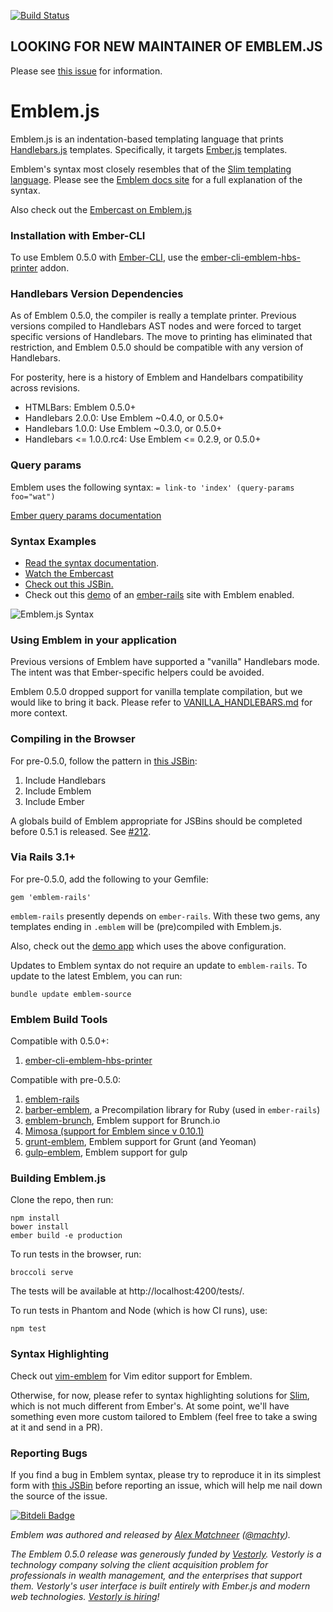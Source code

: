 [![Build Status](https://travis-ci.org/machty/emblem.js.svg?branch=master)](https://travis-ci.org/machty/emblem.js)

## LOOKING FOR NEW MAINTAINER OF EMBLEM.JS

Please see [this issue](https://github.com/machty/emblem.js/issues/189)
for information.

# Emblem.js

Emblem.js is an indentation-based templating language that prints
[Handlebars.js](http://handlebarsjs.com/)
templates. Specifically, it targets [Ember.js](http://emberjs.com/)
templates.

Emblem's syntax most closely resembles that of the
[Slim templating language](http://slim-lang.com/). Please see the
[Emblem docs site](http://www.emblemjs.com) for a full explanation
of the syntax.

Also check out the
[Embercast on Emblem.js](http://www.embercasts.com/episodes/2)

### Installation with Ember-CLI

To use Emblem 0.5.0 with [Ember-CLI](http://ember-cli.com/), use the [ember-cli-emblem-hbs-printer](https://github.com/201-created/ember-cli-emblem-hbs-printer)
addon.

### Handlebars Version Dependencies

As of Emblem 0.5.0, the compiler is really a template printer. Previous
versions compiled to Handlebars AST nodes and were forced to target
specific versions of Handlebars. The move to printing has eliminated that
restriction, and Emblem 0.5.0 should be compatible with any version
of Handlebars.

For posterity, here is a history of Emblem and Handelbars compatibility
across revisions.

- HTMLBars: Emblem 0.5.0+
- Handlebars 2.0.0: Use Emblem ~0.4.0, or 0.5.0+
- Handlebars 1.0.0: Use Emblem ~0.3.0, or 0.5.0+
- Handlebars <= 1.0.0.rc4: Use Emblem <= 0.2.9, or 0.5.0+

### Query params

Emblem uses the following syntax:
`= link-to 'index' (query-params foo="wat")`

[Ember query params documentation](http://emberjs.com/guides/routing/query-params/)

### Syntax Examples

- [Read the syntax documentation](http://www.emblemjs.com/syntax).
- [Watch the Embercast](http://www.embercasts.com/episodes/2)
- [Check out this JSBin.](http://jsbin.com/ulegec/337/edit)
- Check out this [demo](http://emblem-test.herokuapp.com/) of
  an [ember-rails](https://github.com/machty/ember-rails) site
  with Emblem enabled.

![Emblem.js Syntax](https://s3.amazonaws.com/machty/emblem-sample.png)

### Using Emblem in your application

Previous versions of Emblem have supported a "vanilla" Handlebars
mode. The intent was that Ember-specific helpers could be avoided.

Emblem 0.5.0 dropped support for vanilla template compilation, but
we would like to bring it back. Please refer to
[VANILLA_HANDLEBARS.md](https://github.com/machty/emblem.js/blob/43f1557f034893ce1d77bceb79c8f1ffadae0f7d/VANILLA_HANDLEBARS.md)
for more context.

### Compiling in the Browser

For pre-0.5.0, follow the pattern in [this JSBin](http://jsbin.com/ulegec/337/edit):

1. Include Handlebars
2. Include Emblem
3. Include Ember

A globals build of Emblem appropriate for JSBins should be completed
before 0.5.1 is released. See [#212](https://github.com/machty/emblem.js/issues/212).

### Via Rails 3.1+

For pre-0.5.0, add the following to your Gemfile:

```
gem 'emblem-rails'
```

`emblem-rails` presently depends on `ember-rails`. With these
two gems, any templates ending in `.emblem` will be (pre)compiled
with Emblem.js.

Also, check out the [demo app](https://github.com/machty/emblem-rails-demo)
which uses the above configuration.

Updates to Emblem syntax do not require an update to `emblem-rails`. To
update to the latest Emblem, you can run:

```
bundle update emblem-source
```

### Emblem Build Tools

Compatible with 0.5.0+:

1. [ember-cli-emblem-hbs-printer](https://github.com/201-created/ember-cli-emblem-hbs-printer)

Compatible with pre-0.5.0:

1. [emblem-rails](https://github.com/alexspeller/emblem-rails)
2. [barber-emblem](https://github.com/machty/barber-emblem), a
   Precompilation library for Ruby (used in `ember-rails`)
3. [emblem-brunch](https://github.com/machty/emblem-brunch), Emblem
   support for Brunch.io
4. [Mimosa (support for Emblem since v 0.10.1)](https://github.com/dbashford/mimosa)
5. [grunt-emblem](https://github.com/wordofchristian/grunt-emblem), Emblem support for Grunt (and Yeoman)
6. [gulp-emblem](https://github.com/Aulito/gulp-emblem), Emblem support for gulp

### Building Emblem.js

Clone the repo, then run:

```
npm install
bower install
ember build -e production
```

To run tests in the browser, run:

```
broccoli serve
```

The tests will be available at http://localhost:4200/tests/.

To run tests in Phantom and Node (which is how CI runs), use:

```
npm test
```

### Syntax Highlighting

Check out [vim-emblem](https://github.com/heartsentwined/vim-emblem)
for Vim editor support for Emblem.

Otherwise, for now, please refer to syntax highlighting solutions for
[Slim](http://slim-lang.com/), which is not much different
from Ember's. At some point, we'll have something even more
custom tailored to Emblem (feel free to take a swing at it
and send in a PR).

### Reporting Bugs

If you find a bug in Emblem syntax, please try to reproduce it in
its simplest form with
[this JSBin](http://jsbin.com/ucanam/4144/edit) before reporting an
issue, which will help me nail down the source of the issue.

[![Bitdeli Badge](https://d2weczhvl823v0.cloudfront.net/machty/emblem.js/trend.png)](https://bitdeli.com/free "Bitdeli Badge")

*Emblem was authored and released by [Alex Matchneer](http://github.com/machty/) ([@machty](https://twitter.com/machty)).*

*The Emblem 0.5.0 release was generously funded by [Vestorly](http://www.vestorly.com/).
Vestorly is a technology company solving the client acquisition problem for professionals
in wealth management, and the enterprises that support them. Vestorly's user interface
is built entirely with Ember.js and modern web technologies. [Vestorly is hiring](http://www.vestorly.com/careers/)!*
